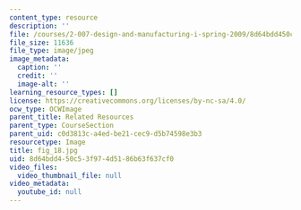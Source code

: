 ```yaml
---
content_type: resource
description: ''
file: /courses/2-007-design-and-manufacturing-i-spring-2009/8d64bdd450c53f974d5186b63f637cf0_fig_18.jpg
file_size: 11636
file_type: image/jpeg
image_metadata:
  caption: ''
  credit: ''
  image-alt: ''
learning_resource_types: []
license: https://creativecommons.org/licenses/by-nc-sa/4.0/
ocw_type: OCWImage
parent_title: Related Resources
parent_type: CourseSection
parent_uid: c0d3813c-a4ed-be21-cec9-d5b74598e3b3
resourcetype: Image
title: fig_18.jpg
uid: 8d64bdd4-50c5-3f97-4d51-86b63f637cf0
video_files:
  video_thumbnail_file: null
video_metadata:
  youtube_id: null
---
```

